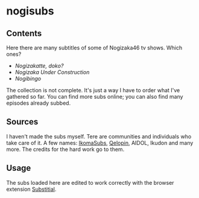 # nogisubs
## Contents
Here there are many subtitles of some of Nogizaka46 tv shows. Which ones?
* *Nogizakatte, doko?*
* *Nogizaka Under Construction*
* *Nogibingo*

The collection is not complete.
It's just a way I have to order what I've gathered so far.
You can find more subs online; you can also find many episodes already subbed.

## Sources
I haven't made the subs myself. Tere are communities and individuals who take care of it. A few names:
[IkomaSubs](https://ikomasubs.wordpress.com/),
[Qelopin](http://qelopin.blogspot.com/),
AIDOL,
Ikudon
and many more. The credits for the hard work go to them.

## Usage
The subs loaded here are edited to work correctly with the browser extension
[Substitial](https://chrome.google.com/webstore/detail/substital-add-subtitles-t/kkkbiiikppgjdiebcabomlbidfodipjg).
